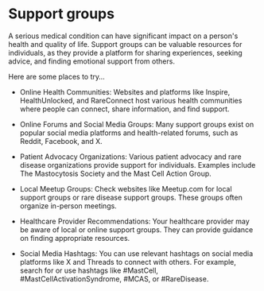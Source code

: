 # Support groups

A serious medical condition can have significant impact on a person's health and quality of life. Support groups can be valuable resources for individuals, as they provide a platform for sharing experiences, seeking advice, and finding emotional support from others.

Here are some places to try…

* Online Health Communities: Websites and platforms like Inspire, HealthUnlocked, and RareConnect host various health communities where people can connect, share information, and find support.

* Online Forums and Social Media Groups: Many support groups exist on popular social media platforms and health-related forums, such as Reddit, Facebook, and X.

* Patient Advocacy Organizations: Various patient advocacy and rare disease organizations provide support for individuals. Examples include The Mastocytosis Society and the Mast Cell Action Group. 

* Local Meetup Groups: Check websites like Meetup.com for local support groups or rare disease support groups. These groups often organize in-person meetings.

* Healthcare Provider Recommendations: Your healthcare provider may be aware of local or online support groups. They can provide guidance on finding appropriate resources.

* Social Media Hashtags: You can use relevant hashtags on social media platforms like X and Threads to connect with others. For example, search for or use hashtags like #MastCell, #MastCellActivationSyndrome, #MCAS, or #RareDisease.
